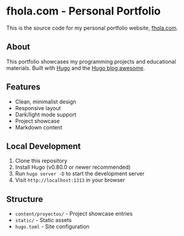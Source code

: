 # fhola.com - Personal Portfolio

This is the source code for my personal portfolio website, [fhola.com](https://fhola.com).

## About

This portfolio showcases my programming projects and educational materials. Built with [Hugo](https://gohugo.io/) and the [Hugo blog awesome](https://github.com/hugo-sid/hugo-blog-awesome).

## Features

- Clean, minimalist design
- Responsive layout
- Dark/light mode support
- Project showcase
- Markdown content

## Local Development

1. Clone this repository
2. Install Hugo (v0.80.0 or newer recommended)
3. Run `hugo server -D` to start the development server
4. Visit `http://localhost:1313` in your browser

## Structure

- `content/proyectos/` - Project showcase entries
- `static/` - Static assets
- `hugo.toml` - Site configuration


